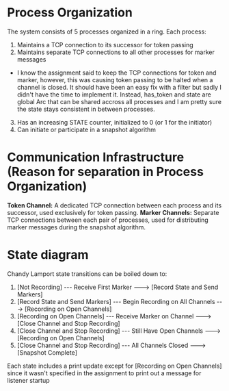 # Process Organization
The system consists of 5 processes organized in a ring. Each process:
1. Maintains a TCP connection to its successor for token passing
2. Maintains separate TCP connections to all other processes for marker messages
- I know the assignment said to keep the TCP connections for token and marker, however, this was causing token passing to be halted when a channel is closed. It should have been an easy fix with a filter but sadly I didn't have the time to implement it. Instead, has_token and state are global Arc that can be shared accross all processes and I am pretty sure the state stays consistent in between processes.
3. Has an increasing STATE counter, initialized to 0 (or 1 for the initiator)
4. Can initiate or participate in a snapshot algorithm

# Communication Infrastructure (Reason for separation in Process Organization)
**Token Channel:** A dedicated TCP connection between each process and its successor, used exclusively for token passing.
**Marker Channels:** Separate TCP connections between each pair of processes, used for distributing marker messages during the snapshot algorithm.

# State diagram
Chandy Lamport state transitions can be boiled down to:
1. [Not Recording] --- Receive First Marker ---> [Record State and Send Markers]
2. [Record State and Send Markers] --- Begin Recording on All Channels ---> [Recording on Open Channels]
3. [Recording on Open Channels] --- Receive Marker on Channel ---> [Close Channel and Stop Recording]
4. [Close Channel and Stop Recording] --- Still Have Open Channels ---> [Recording on Open Channels]
5. [Close Channel and Stop Recording] --- All Channels Closed ---> [Snapshot Complete]

Each state includes a print update except for [Recording on Open Channels] since it wasn't specified in the assignment to print out a message for listener startup 